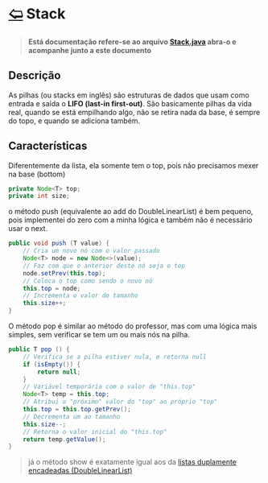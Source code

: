 # [🢨](/readme.md) Stack

> **Está documentação refere-se ao arquivo [Stack.java](/src/data/Stack.java) abra-o e acompanhe junto a este documento**

## Descrição

As pilhas (ou stacks em inglês) são estruturas de dados que usam como entrada e saída o **LIFO (last-in first-out)**. São basicamente pilhas da vida real, quando se está empilhando algo, não se retira nada da base, é sempre do topo, e quando se adiciona também. 

## Características

Diferentemente da lista, ela somente tem o top, pois não precisamos mexer na base (bottom)

```java
private Node<T> top;
private int size;
```

o método push (equivalente ao add do DoubleLinearList) é bem pequeno, pois implementei do zero com a minha lógica e também não é necessário usar o next.

```java
public void push (T value) {
	// Cria um novo nó com o valor passado
	Node<T> node = new Node<>(value);
	// Faz com que o anterior deste nó seja o top
	node.setPrev(this.top);
	// Coloca o top como sendo o novo nó
	this.top = node;
	// Incrementa o valor do tamanho
	this.size++;
}
```

O método pop é similar ao método do professor, mas com uma lógica mais simples, sem verificar se tem um ou mais nós na pilha.

```java
public T pop () {
	// Verifica se a pilha estiver nula, e retorna null
	if (isEmpty()) {
		return null;
	}
	// Variável temporária com o valor de "this.top"
	Node<T> temp = this.top; 
	// Atribui o "próximo" valor do "top" ao próprio "top"
	this.top = this.top.getPrev(); 
	// Decrementa um ao tamanho
	this.size--;
	// Retorna o valor inicial do "this.top"
	return temp.getValue(); 
}
```

> já o método show é exatamente igual aos da [listas duplamente encadeadas (DoubleLinearList)](/docs/list/DoubleLinearList.md)